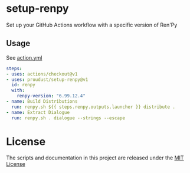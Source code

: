# setup-renpy

Set up your GitHub Actions workflow with a specific version of Ren'Py

## Usage

See [action.yml](action.yml)

```yaml
steps:
- uses: actions/checkout@v1
- uses: proudust/setup-renpy@v1
  id: renpy
  with:
    renpy-version: "6.99.12.4"
- name: Build Distributions
  run: renpy.sh ${{ steps.renpy.outputs.launcher }} distribute .
- name: Extract Dialogue
  run: renpy.sh . dialogue --strings --escape
```

# License

The scripts and documentation in this project are released under the [MIT License](LICENSE)
